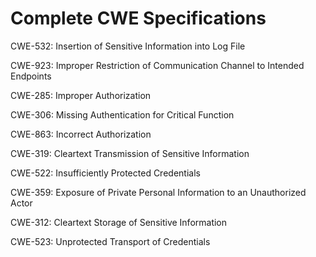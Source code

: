 

# Complete CWE Specifications

CWE-532: Insertion of Sensitive Information into Log File

CWE-923: Improper Restriction of Communication Channel to Intended Endpoints

CWE-285: Improper Authorization

CWE-306: Missing Authentication for Critical Function

CWE-863: Incorrect Authorization

CWE-319: Cleartext Transmission of Sensitive Information

CWE-522: Insufficiently Protected Credentials

CWE-359: Exposure of Private Personal Information to an Unauthorized Actor

CWE-312: Cleartext Storage of Sensitive Information

CWE-523: Unprotected Transport of Credentials